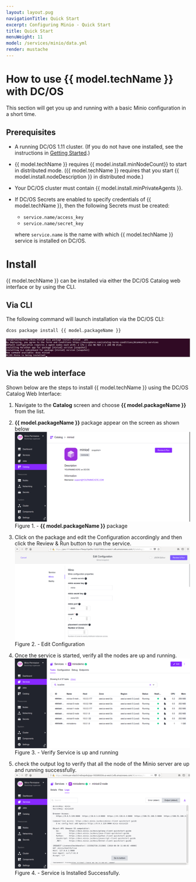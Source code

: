 ```yaml
---
layout: layout.pug
navigationTitle: Quick Start
excerpt: Configuring Minio - Quick Start
title: Quick Start
menuWeight: 11
model: /services/minio/data.yml
render: mustache
---
```

<!-- This page is incomplete. Please add text to web interface installation procedure. -->
<!-- Done. -->
# How to use {{ model.techName }} with DC/OS 

This section will get you up and running with a basic Minio configuration in a short time.

## Prerequisites

* A running DC/OS 1.11 cluster. (If you do not have one installed, see the instructions in [Getting Started](/services/minio/0.1.0/getting-started/#install-a-basic-cluster).)

* {{ model.techName }} requires {{ model.install.minNodeCount}} to start in distributed mode. ({{ model.techName }} requires that you start {{ model.install.nodeDescription }} in distributed mode.)

* Your DC/OS cluster must contain {{ model.install.minPrivateAgents }}. 

* If DC/OS Secrets are enabled to specify credentials of {{ model.techName }},  then the following Secrets must be created:

  * `service.name/access_key`
  * `service.name/secret_key`

  where `service.name` is the name with which {{ model.techName }} service is installed on DC/OS.

# Install

{{ model.techName }} can be installed via either the DC/OS Catalog web interface or by using the CLI. 

## Via CLI

The following command will launch installation via the DC/OS CLI:

```bash
dcos package install {{ model.packageName }} 
```
  
  [<img src="../img/Package_installed.png" />](../img/Package_installed.png)

<!-- Can you provide a sample output so the user knows when installation has completed? -->
<!-- Done. -->

## Via the web interface
<!-- Please edit this section to include actual text instructions. -->
<!-- Done. -->
Shown below are the steps to install {{ model.techName }} using the DC/OS Catalog Web Interface:

1. Navigate to the **Catalog** screen and choose **{{ model.packageName }}** from the list.

1. **{{ model.packageName }}** package appear on the screen as shown below 
    [<img src="../img/Catalog_Service_View.png" />](../img/Catalog_Service_View.png)
    Figure 1. - **{{ model.packageName }}** package  

1. Click on the package and edit the Configuration accordingly and then click the Review & Run button to run the service.
    [<img src="../img/Node_Count1.png" alt="Node Count"/>](../img/Node_Count1.png)
    Figure 2. - Edit Configuration

1. Once the service is started, verify all the nodes are up and running.
    [<img src="../img/Running_Stage1.png" alt="Running Stage"/>](../img/Running_Stage1.png)
    Figure 3. - Verify Service is up and running

1.  check the output log to verify that all the node of the Minio server are up and running successfully.
    [<img src="../img/Successful_Execution1.png" alt="Successful Execution"/>](../img/Successful_Execution1.png)
    Figure 4. - Service is Installed Successfully.


<!-- Why is this here? If it is REQUIRED for getting a basic installation up and running, it should be so noted in the Prerequisites section. If it is NOT required for a minimal installation, then it should be moved or made into its own page under Configuration or Security. -->
<!-- This section is moved under Configuration. -->


